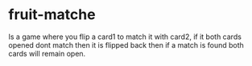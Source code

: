 # fruit-matche
Is a  game where you flip a card1 to match it with card2, if it both cards opened dont match then it is flipped back then if a match is found both cards will remain open.
